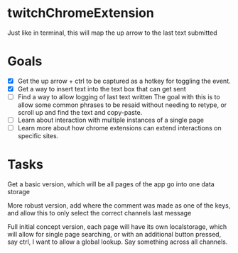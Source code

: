 # twitchChromeExtension
Just like in terminal, this will map the up arrow to the last text submitted

# Goals
- [x] Get the up arrow + ctrl to be captured as a hotkey for toggling the event.
- [x] Get a way to insert text into the text box that can get sent
- [ ] Find a way to allow logging of last text written
  The goal with this is to allow some common phrases to be resaid without needing to retype, or scroll up and find the text and copy-paste.
- [ ] Learn about interaction with multiple instances of a single page
- [ ] Learn more about how chrome extensions can extend interactions on specific sites.

# Tasks
Get a basic version, which will be all pages of the app go into one data storage

More robust version, add where the comment was made as one of the keys, and allow this to only select the correct channels last message

Full initial concept version, each page will have its own localstorage, which will allow for single page searching, or with an additional button pressed, say ctrl, I want to allow a global lookup. Say something across all channels.
